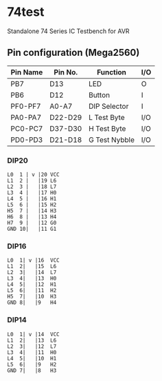 # 74test
Standalone 74 Series IC Testbench for AVR 

## Pin configuration (Mega2560)

| Pin Name | Pin No. | Function       | I/O |
|----------|---------|----------------|-----|
| PB7      | D13     | LED            | O   |
| PB6      | D12     | Button         | I   |
| PF0-PF7  | A0-A7   | DIP Selector   | I   |
| PA0-PA7  | D22-D29 | L Test Byte    | I/O |
| PC0-PC7  | D37-D30 | H Test Byte    | I/O |
| PD0-PD3  | D21-D18 | G Test Nybble  | I/O |

### DIP20
```
L0  1 | v |20 VCC
L1  2 |   |19 L6
L2  3 |   |18 L7
L3  4 |   |17 H0
L4  5 |   |16 H1
L5  6 |   |15 H2
H5  7 |   |14 H3
H6  8 |   |13 H4
H7  9 |   |12 G0
GND 10|   |11 G1
```
### DIP16
```
L0  1| v |16  VCC
L1  2|   |15  L6
L2  3|   |14  L7
L3  4|   |13  H0
L4  5|   |12  H1
L5  6|   |11  H2
H5  7|   |10  H3
GND 8|   |9   H4
```
### DIP14
```
L0  1| v |14  VCC
L1  2|   |13  L6
L2  3|   |12  L7
L3  4|   |11  H0
L4  5|   |10  H1
L5  6|   |9   H2
GND 7|   |8   H3
```
